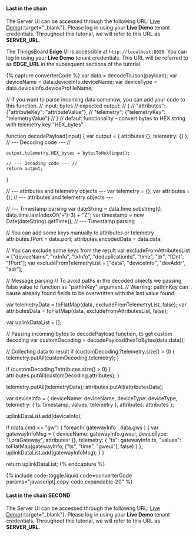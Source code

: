 #### Last in the chain

The Server UI can be accessed through the following URL: [Live Demo](https://demo.thingsboard.io/signup){:target="_blank"}.
Please log in using your **Live Demo** tenant credentials. 
Throughout this tutorial, we will refer to this URL as **SERVER_URL**.

The ThingsBoard **Edge** UI is accessible at `http://localhost:8080`.
You can log in using your **Live Demo** tenant credentials.
This URL will be referred to as **EDGE_URL** in the subsequent sections of the tutorial.

{% capture converterCode %}
var data = decodeToJson(payload);
var deviceName = data.deviceInfo.deviceName;
var deviceType = data.deviceInfo.deviceProfileName;

// If you want to parse incoming data somehow, you can add your code to this function.
// input: bytes 
// expected output: 
//  {
//    "attributes": {"attributeKey": "attributeValue"},
//    "telemetry": {"telemetryKey": "telemetryValue"}
//  }
// default functionality - convert bytes to HEX string with telemetry key "HEX_bytes"

function decodePayload(input) {
    var output = { attributes:{}, telemetry: {} };
    // --- Decoding code --- //
    
    output.telemetry.HEX_bytes = bytesToHex(input);
    
    // --- Decoding code --- //
    return output;
}

// --- attributes and telemetry objects ---
var telemetry = {};
var attributes = {};
// --- attributes and telemetry objects ---

// --- Timestamp parsing
var dateString = data.time.substring(0, data.time.lastIndexOf('+')-3) + "Z";
var timestamp = new Date(dateString).getTime();
// --- Timestamp parsing

// You can add some keys manually to attributes or telemetry
attributes.fPort = data.port;
attributes.encodedData = data.data;

// You can exclude some keys from the result
var excludeFromAttributesList = ["deviceName", "rxInfo", "txInfo", "deduplicationId", "time", "dr", "fCnt", "fPort"];
var excludeFromTelemetryList = ["data", "deviceInfo", "devAddr", "adr"];

// Message parsing
// To avoid paths in the decoded objects we passing false value to function as "pathInKey" argument.
// Warning: pathInKey can cause already found fields to be overwritten with the last value found.

var telemetryData = toFlatMap(data, excludeFromTelemetryList, false);
var attributesData = toFlatMap(data, excludeFromAttributesList, false);

var uplinkDataList = [];

// Passing incoming bytes to decodePayload function, to get custom decoding
var customDecoding = decodePayload(hexToBytes(data.data));

// Collecting data to result
if (customDecoding.?telemetry.size() > 0) {
    telemetry.putAll(customDecoding.telemetry);
}

if (customDecoding.?attributes.size() > 0) {
    attributes.putAll(customDecoding.attributes);
}

telemetry.putAll(telemetryData);
attributes.putAll(attributesData);

var deviceInfo = {
    deviceName: deviceName,
    deviceType: deviceType,
    telemetry: {
        ts: timestamp, 
        values: telemetry
    },
    attributes: attributes
};

uplinkDataList.add(deviceInfo);

if (data.cmd == "gw") {
    foreach( gatewayInfo : data.gws ) {
        var gatewayInfoMsg = {
            deviceName: gatewayInfo.gweui,
            deviceType: "LoraGateway",
            attributes: {},
            telemetry: {
                "ts": gatewayInfo.ts,
                "values": toFlatMap(gatewayInfo, ["ts", "time", "gweui"], false)
            }
        };
        uplinkDataList.add(gatewayInfoMsg);
    }
}

return uplinkDataList;
{% endcapture %}

{% include code-toggle.liquid code=converterCode params="javascript|.copy-code.expandable-20" %}


#### Last in the chain SECOND

The Server UI can be accessed through the following URL: [Live Demo](https://demo.thingsboard.io/signup){:target="_blank"}.
Please log in using your **Live Demo** tenant credentials. 
Throughout this tutorial, we will refer to this URL as **SERVER_URL**.
